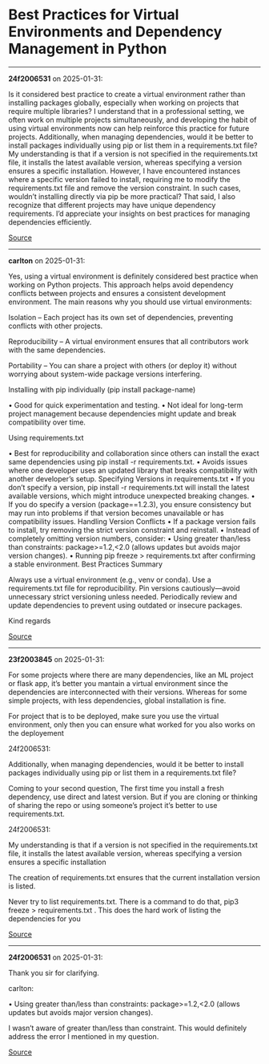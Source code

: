 # Best Practices for Virtual Environments and Dependency Management in Python


---

**24f2006531** on 2025-01-31:

Is it considered best practice to create a virtual environment rather than installing packages globally, especially when working on projects that require multiple libraries? I understand that in a professional setting, we often work on multiple projects simultaneously, and developing the habit of using virtual environments now can help reinforce this practice for future projects.
Additionally, when managing dependencies, would it be better to install packages individually using pip or list them in a requirements.txt file? My understanding is that if a version is not specified in the requirements.txt file, it installs the latest available version, whereas specifying a version ensures a specific installation. However, I have encountered instances where a specific version failed to install, requiring me to modify the requirements.txt file and remove the version constraint. In such cases, wouldn’t installing directly via pip be more practical?
That said, I also recognize that different projects may have unique dependency requirements. I’d appreciate your insights on best practices for managing dependencies efficiently.

[Source](https://discourse.onlinedegree.iitm.ac.in/t/best-practices-for-virtual-environments-and-dependency-management-in-python/165922/1)

---

**carlton** on 2025-01-31:

Yes, using a virtual environment is definitely considered best practice when working on Python projects. This approach helps avoid dependency conflicts between projects and ensures a consistent development environment. The main reasons why you should use virtual environments:


Isolation – Each project has its own set of dependencies, preventing conflicts with other projects.


Reproducibility – A virtual environment ensures that all contributors work with the same dependencies.


Portability – You can share a project with others (or deploy it) without worrying about system-wide package versions interfering.




Installing with pip individually (pip install package-name)

• Good for quick experimentation and testing.
• Not ideal for long-term project management because dependencies might update and break compatibility over time.

Using requirements.txt

• Best for reproducibility and collaboration since others can install the exact same dependencies using pip install -r requirements.txt.
• Avoids issues where one developer uses an updated library that breaks compatibility with another developer’s setup.
Specifying Versions in requirements.txt
• If you don’t specify a version, pip install -r requirements.txt will install the latest available versions, which might introduce unexpected breaking changes.
• If you do specify a version (package==1.2.3), you ensure consistency but may run into problems if that version becomes unavailable or has compatibility issues.
Handling Version Conflicts
• If a package version fails to install, try removing the strict version constraint and reinstall.
• Instead of completely omitting version numbers, consider:
• Using greater than/less than constraints: package>=1.2,<2.0 (allows updates but avoids major version changes).
• Running pip freeze > requirements.txt after confirming a stable environment.
Best Practices Summary

Always use a virtual environment (e.g., venv or conda).
Use a requirements.txt file for reproducibility.
Pin versions cautiously—avoid unnecessary strict versioning unless needed.
Periodically review and update dependencies to prevent using outdated or insecure packages.

Kind regards

[Source](https://discourse.onlinedegree.iitm.ac.in/t/best-practices-for-virtual-environments-and-dependency-management-in-python/165922/2)

---

**23f2003845** on 2025-01-31:

For some projects where there are many dependencies, like an ML project or flask app, it’s better you mantain a virtual environment since the dependencies are interconnected with their versions.
Whereas for some simple projects, with less dependencies, global installation is fine.

For project that is to be deployed, make sure you use the virtual environment, only then you can ensure what worked for you also works on the deployement





 24f2006531:

Additionally, when managing dependencies, would it be better to install packages individually using pip or list them in a requirements.txt file?


Coming to your second question,
The first time you install a fresh dependency, use direct and latest version. But if you are cloning or thinking of sharing the repo or using someone’s project it’s better to use requirements.txt.




 24f2006531:

My understanding is that if a version is not specified in the requirements.txt file, it installs the latest available version, whereas specifying a version ensures a specific installation


The creation of requirements.txt ensures that the current installation version is listed.

Never try to list requirements.txt. There is a command to do that, pip3 freeze > requirements.txt . This does the hard work of listing the dependencies for you


[Source](https://discourse.onlinedegree.iitm.ac.in/t/best-practices-for-virtual-environments-and-dependency-management-in-python/165922/3)

---

**24f2006531** on 2025-01-31:

Thank you sir for clarifying.



 carlton:

• Using greater than/less than constraints: package>=1.2,<2.0 (allows updates but avoids major version changes).


I wasn’t aware of greater than/less than constraint. This would definitely address the error I mentioned in my question.

[Source](https://discourse.onlinedegree.iitm.ac.in/t/best-practices-for-virtual-environments-and-dependency-management-in-python/165922/4)